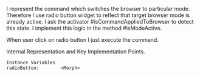 I represent the command which switches the browser to particular mode.
Therefore I use radio button widget to reflect that target browser mode is already active.
I ask the activator #isCommandAppliedToBrowser to detect this state.
I implement this logic in the method #isModeActive.

When user click on radio button I just execute the command.

Internal Representation and Key Implementation Points.

    Instance Variables
	radioButton:		<Morph>